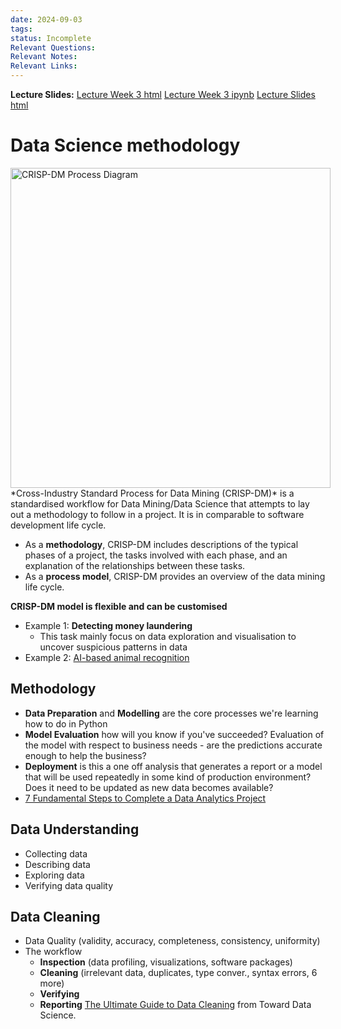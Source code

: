 ```yaml
---
date: 2024-09-03
tags: 
status: Incomplete
Relevant Questions: 
Relevant Notes: 
Relevant Links:
---
```

**Lecture Slides:**
[Lecture Week 3 html](Attachments/Lecture_Week_3.html)
[Lecture Week 3 ipynb](Attachments/Lecture_Week_3.ipynb)
[Lecture Slides html](Attachments/Lecture_Week_3.slides.html)

# Data Science methodology
<div style="float: left">
<a title="By Kenneth Jensen [CC BY-SA 3.0 (http://creativecommons.org/licenses/by-sa/3.0)], via Wikimedia Commons" href="https://commons.wikimedia.org/wiki/File%3ACRISP-DM_Process_Diagram.png"><img width="512" alt="CRISP-DM Process Diagram" src="https://upload.wikimedia.org/wikipedia/commons/thumb/b/b9/CRISP-DM_Process_Diagram.png/512px-CRISP-DM_Process_Diagram.png"/></a>
</div>
*Cross-Industry Standard Process for Data Mining (CRISP-DM)* is a standardised workflow for Data Mining/Data Science that attempts to lay out a methodology to follow in a project. It is in comparable to software development life cycle. 

- As a **methodology**, CRISP-DM includes descriptions of the typical phases of a project, the tasks involved with each phase, and an explanation of the relationships between these tasks.
- As a **process model**, CRISP-DM provides an overview of the data mining life cycle.

**CRISP-DM model is flexible and can be customised**
- Example 1: **Detecting money laundering**
	- This task mainly focus on data exploration and visualisation to uncover suspicious patterns in data
- Example 2: [AI-based animal recognition](https://siwalusoftware.com/)

## Methodology
- **Data Preparation** and **Modelling** are the core processes we're learning how to do in Python
- **Model Evaluation** how will you know if you've succeeded? Evaluation of the model with respect to business needs - are the predictions accurate enough to help the business?
- **Deployment** is this a one off analysis that generates a report or a model that will be used repeatedly in some kind of production environment? Does it need to be updated as new data becomes available?
- [7 Fundamental Steps to Complete a Data Analytics Project](https://blog.dataiku.com/2019/07/04/fundamental-steps-data-project-success)
## Data Understanding
- Collecting data
- Describing data
- Exploring data
- Verifying data quality

## Data Cleaning
 * Data Quality (validity, accuracy, completeness, consistency, uniformity)
 * The workflow 
     * **Inspection** (data profiling, visualizations, software packages)
     * **Cleaning** (irrelevant data, duplicates, type conver., syntax errors, 6 more)
     * **Verifying**
     * **Reporting**
[The Ultimate Guide to Data Cleaning](https://towardsdatascience.com/the-ultimate-guide-to-data-cleaning-3969843991d4) from Toward Data Science.


